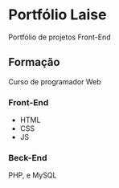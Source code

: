 # Portfólio Laise
Portfólio de projetos Front-End

## Formação
Curso de programador Web

### Front-End
- HTML
- CSS 
- JS

### Beck-End
PHP, e MySQL    
